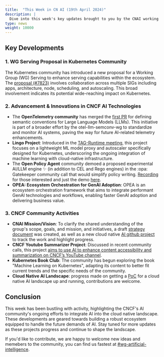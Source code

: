 ```yaml
---
title:  "This Week in CN AI (19th April 2024)"
description: |
  Dive into this week's key updates brought to you by the CNAI working group, including a new Kubernetes *WG Serving* proposal, advancements in AI monitoring with OpenTelemetry, and innovative projects like the Lingo Project and OPEA framework LLM engine. Explore community-driven initiatives such as the CNCF YouTube Summarizer and the evolving Cloud Native AI landscape and more!
type: news
weight: 10000
---
```


## Key Developments

### **1. WG Serving Proposal in Kubernetes Community**

The Kubernetes community has introduced a new proposal for a Working Group (WG) Serving to enhance serving capabilities within the ecosystem. The [proposal (#7823)](https://github.com/kubernetes/community/pull/7823) involves collaboration across multiple SIGs including apps, architecture, node, scheduling, and autoscaling. This broad involvement indicates its potential wide-reaching impact on Kubernetes.

### **2. Advancement & Innovations in CNCF AI Technologies**

- The **OpenTelemetry community** has merged the [first PR](https://github.com/open-telemetry/semantic-conventions/pull/825) for defining semantic conventions for Large Language Models (LLMs). This initiative is part of a broader effort by the otel-llm-semconv-wg to standardize and monitor AI systems, paving the way for future AI-related telemetry enhancements.
- **Lingo Project**: Introduced in the [TAG-Runtime meeting](https://youtu.be/IOSG_GRwRII), this project focuses on a lightweight ML model proxy and autoscaler specifically designed for Kubernetes, underscoring the ongoing integration of machine learning with cloud-native infrastructure.
- The **Open Policy Agent** community demoed a proposed experimental AI/LLM engine :sparkles: (in addition to CEL and Rego engines) in the :opa: Gatekeeper community call that would simplify policy writing. [Recording](https://www.youtube.com/watch?v=FKGrVV7Xv7Q) for those interested and just the demo [here](https://asciinema.org/a/QTBEBp8l0vE5wgD9yGgxE3mnV).
- **OPEA: Ecosystem Orchestration for GenAI Adoption**: OPEA is an ecosystem orchestration framework that aims to integrate performant GenAI technologies and workflows, enabling faster GenAI adoption and delivering business value.

### **3. CNCF Community Activities**

- **CNAI Mission/Vision**: To clarify the shared understanding of the group's scope, goals, and mission, and initiatives, a draft [strategy document](https://docs.google.com/document/d/15ywdStd1l6sVJbdj3HWMj6X8vWzj2eSg9SZCkQD6noY/edit) was created, as well as a new cloud native [AI github project](https://github.com/orgs/cncf/projects/38) to track the work and highlight progress.
- **CNCF Youtube Summarizer Project**: Discussed in recent community calls, this project [aims to use AI to enhance content accessibility and summarization on CNCF’s YouTube channel](https://docs.google.com/presentation/d/1lkdgG22KMxXuc582_CtNBgfVcJTNxf1diXXhTXNy8qg/edit?usp=sharing).
- **Kubernetes Book Club**: The community has begun exploring the book "Machine Learning on Kubernetes", adapting its content to better fit current trends and the specific needs of the community.
- **Cloud Native AI Landscape**: progress made on getting a [PoC](https://rx-m.github.io/cnai-landscape/) for a cloud native AI landscape up and running, contributions are welcome.

## Conclusion

This week has been bustling with activity, highlighting the CNCF's AI community's ongoing efforts to integrate AI into the cloud native landscape. These developments are geared towards building a robust ecosystem equipped to handle the future demands of AI. Stay tuned for more updates as these projects progress and continue to shape the landscape.

If you'd like to contribute, we are happy to welcome new ideas and memebers to the community, you can find us fastest at [#wg-artificial-intelligence](https://cloud-native.slack.com/archives/C05TYJE81SR).